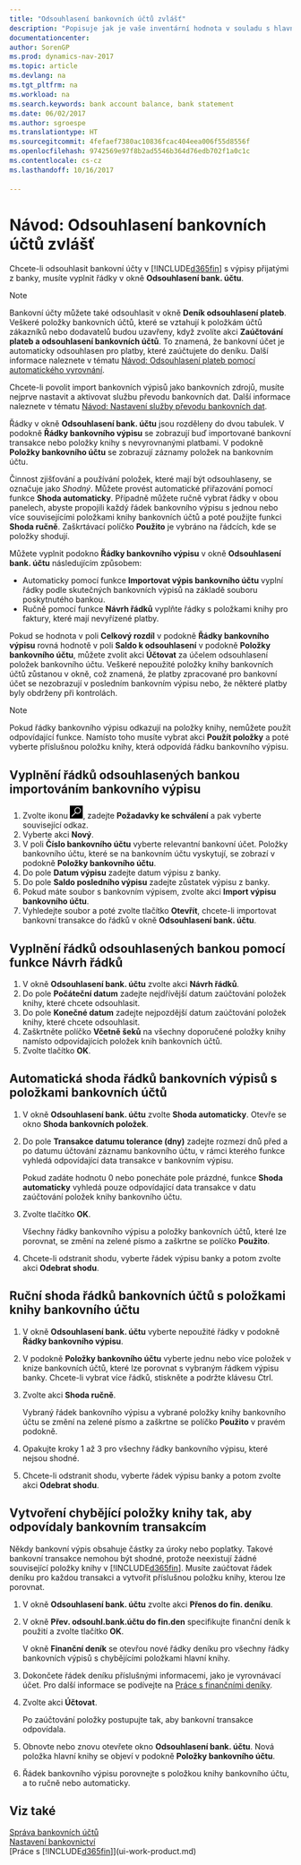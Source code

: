 ```yaml
---
title: "Odsouhlasení bankovních účtů zvlášť"
description: "Popisuje jak je vaše inventární hodnota v souladu s hlavní knihou."
documentationcenter: 
author: SorenGP
ms.prod: dynamics-nav-2017
ms.topic: article
ms.devlang: na
ms.tgt_pltfrm: na
ms.workload: na
ms.search.keywords: bank account balance, bank statement
ms.date: 06/02/2017
ms.author: sgroespe
ms.translationtype: HT
ms.sourcegitcommit: 4fefaef7380ac10836fcac404eea006f55d8556f
ms.openlocfilehash: 9742569e97f8b2ad5546b364d76edb702f1a0c1c
ms.contentlocale: cs-cz
ms.lasthandoff: 10/16/2017

---
```

# <a name="how-to-reconcile-bank-accounts-separately"></a>Návod: Odsouhlasení bankovních účtů zvlášť
Chcete-li odsouhlasit bankovní účty v [!INCLUDE[d365fin](includes/d365fin_md.md)] s výpisy přijatými z banky, musíte vyplnit řádky v okně **Odsouhlasení bank. účtu**.

> [!NOTE]  
>   Bankovní účty můžete také odsouhlasit v okně **Deník odsouhlasení plateb**. Veškeré položky bankovních účtů, které se vztahují k položkám účtů zákazníků nebo dodavatelů budou uzavřeny, když zvolíte akci **Zaúčtování plateb a odsouhlasení bankovních účtů**. To znamená, že bankovní účet je automaticky odsouhlasen pro platby, které zaúčtujete do deníku. Další informace naleznete v tématu [Návod: Odsouhlasení plateb pomocí automatického vyrovnání](receivables-how-reconcile-payments-auto-application.md).

Chcete-li povolit import bankovních výpisů jako bankovních zdrojů, musíte nejprve nastavit a aktivovat službu převodu bankovních dat. Další informace naleznete v tématu [Návod: Nastavení služby převodu bankovních dat](bank-how-setup-bank-data-conversion-service.md).

Řádky v okně **Odsouhlasení bank. účtu** jsou rozděleny do dvou tabulek. V podokně **Řádky bankovního výpisu** se zobrazují buď importované bankovní transakce nebo položky knihy s nevyrovnanými platbami. V podokně **Položky bankovního účtu** se zobrazují záznamy položek na bankovním účtu.

Činnost zjišťování a používání položek, které mají být odsouhlaseny, se označuje jako *Shodný*. Můžete provést automatické přiřazování pomocí funkce **Shoda automaticky**. Případně můžete ručně vybrat řádky v obou panelech, abyste propojili každý řádek bankovního výpisu s jednou nebo více souvisejícími položkami knihy bankovních účtů a poté použijte funkci **Shoda ručně**. Zaškrtávací políčko **Použito** je vybráno na řádcích, kde se položky shodují.

Můžete vyplnit podokno **Řádky bankovního výpisu** v okně **Odsouhlasení bank. účtu** následujícím způsobem:

* Automaticky pomocí funkce **Importovat výpis bankovního účtu** vyplní řádky podle skutečných bankovních výpisů na základě souboru poskytnutého bankou.
* Ručně pomocí funkce **Návrh řádků** vyplňte řádky s položkami knihy pro faktury, které mají nevyřízené platby.

Pokud se hodnota v poli **Celkový rozdíl** v podokně **Řádky bankovního výpisu** rovná hodnotě v poli **Saldo k odsouhlasení** v podokně **Položky bankovního účtu**, můžete zvolit akci **Účtovat** za účelem odsouhlasení položek bankovního účtu. Veškeré nepoužité položky knihy bankovních účtů zůstanou v okně, což znamená, že platby zpracované pro bankovní účet se nezobrazují v posledním bankovním výpisu nebo, že některé platby byly obdrženy při kontrolách.

> [!NOTE]  
>   Pokud řádky bankovního výpisu odkazují na položky knihy, nemůžete použít odpovídající funkce. Namísto toho musíte vybrat akci **Použít položky** a poté vyberte příslušnou položku knihy, která odpovídá řádku bankovního výpisu.

## <a name="to-fill-bank-reconciliation-lines-by-importing-a-bank-statement"></a>Vyplnění řádků odsouhlasených bankou importováním bankovního výpisu
1. Zvolte ikonu ![Vyhledat stránku nebo sestavu](media/ui-search/search_small.png "Ikona Vyhledat stránku nebo sestavu"), zadejte **Požadavky ke schválení** a pak vyberte související odkaz.
2. Vyberte akci **Nový**.
3. V poli **Číslo bankovního účtu** vyberte relevantní bankovní účet.  Položky bankovního účtu, které se na bankovním účtu vyskytují, se zobrazí v podokně **Položky bankovního účtu**.
4. Do pole **Datum výpisu** zadejte datum výpisu z banky.
5. Do pole **Saldo posledního výpisu** zadejte zůstatek výpisu z banky.
6. Pokud máte soubor s bankovním výpisem, zvolte akci **Import výpisu bankovního účtu**.
7. Vyhledejte soubor a poté zvolte tlačítko **Otevřít**, chcete-li importovat bankovní transakce do řádků v okně **Odsouhlasení bank. účtu**.

## <a name="to-fill-bank-reconciliation-lines-with-the-suggest-lines-function"></a>Vyplnění řádků odsouhlasených bankou pomocí funkce Návrh řádků
1. V okně **Odsouhlasení bank. účtu** zvolte akci **Návrh řádků**.
2. Do pole **Počáteční datum** zadejte nejdřívější datum zaúčtování položek knihy, které chcete odsouhlasit.
3. Do pole **Konečné datum** zadejte nejpozdější datum zaúčtování položek knihy, které chcete odsouhlasit.
4. Zaškrtněte políčko **Včetně šeků** na všechny doporučené položky knihy namísto odpovídajících položek knih bankovních účtů.
5. Zvolte tlačítko **OK**.

## <a name="to-match-bank-statement-lines-with-bank-account-ledger-entries-automatically"></a>Automatická shoda řádků bankovních výpisů s položkami bankovních účtů
1. V okně **Odsouhlasení bank. účtu** zvolte **Shoda automaticky**. Otevře se okno **Shoda bankovních položek**.
2. Do pole **Transakce datumu tolerance (dny)** zadejte rozmezí dnů před a po datumu účtování záznamu bankovního účtu, v rámci kterého funkce vyhledá odpovídající data transakce v bankovním výpisu.

    Pokud zadáte hodnotu 0 nebo ponecháte pole prázdné, funkce **Shoda automaticky** vyhledá pouze odpovídající data transakce v datu zaúčtování položek knihy bankovního účtu.
3. Zvolte tlačítko **OK**.

    Všechny řádky bankovního výpisu a položky bankovních účtů, které lze porovnat, se změní na zelené písmo a zaškrtne se políčko **Použito**.
4. Chcete-li odstranit shodu, vyberte řádek výpisu banky a potom zvolte akci **Odebrat shodu**.

## <a name="to-match-bank-statement-lines-with-bank-account-ledger-entries-manually"></a>Ruční shoda řádků bankovních účtů s položkami knihy bankovního účtu
1. V okně **Odsouhlasení bank. účtu** vyberte nepoužité řádky v podokně **Řádky bankovního výpisu**.
2. V podokně **Položky bankovního účtu** vyberte jednu nebo více položek v knize bankovních účtů, které lze porovnat s vybraným řádkem výpisu banky. Chcete-li vybrat více řádků, stiskněte a podržte klávesu Ctrl.
3. Zvolte akci **Shoda ručně**.

    Vybraný řádek bankovního výpisu a vybrané položky knihy bankovního účtu se změní na zelené písmo a zaškrtne se políčko **Použito** v pravém podokně.
4. Opakujte kroky 1 až 3 pro všechny řádky bankovního výpisu, které nejsou shodné.
5. Chcete-li odstranit shodu, vyberte řádek výpisu banky a potom zvolte akci **Odebrat shodu**.

## <a name="to-create-missing-ledger-entries-to-match-bank-transactions-with"></a>Vytvoření chybějící položky knihy tak, aby odpovídaly bankovním transakcím
Někdy bankovní výpis obsahuje částky za úroky nebo poplatky. Takové bankovní transakce nemohou být shodné, protože neexistují žádné související položky knihy v [!INCLUDE[d365fin](includes/d365fin_md.md)]. Musíte zaúčtovat řádek deníku pro každou transakci a vytvořit příslušnou položku knihy, kterou lze porovnat.

1. V okně **Odsouhlasení bank. účtu** zvolte akci **Přenos do fin. deníku**.  
2. V okně **Přev. odsouhl.bank.účtu do fin.den** specifikujte finanční deník k použití a zvolte tlačítko **OK**.  

    V okně **Finanční deník** se otevřou nové řádky deníku pro všechny řádky bankovních výpisů s chybějícími položkami hlavní knihy.
3. Dokončete řádek deníku příslušnými informacemi, jako je vyrovnávací účet. Pro další informace se podívejte na [Práce s finančními deníky](ui-work-general-journals.md).  
4. Zvolte akci **Účtovat**.

    Po zaúčtování položky postupujte tak, aby bankovní transakce odpovídala.
5. Obnovte nebo znovu otevřete okno **Odsouhlasení bank. účtu**. Nová položka hlavní knihy se objeví v podokně **Položky bankovního účtu**.
6. Řádek bankovního výpisu porovnejte s položkou knihy bankovního účtu, a to ručně nebo automaticky.

## <a name="see-also"></a>Viz také
[Správa bankovních účtů](bank-manage-bank-accounts.md)  
[Nastavení bankovnictví](bank-setup-banking.md)  
[Práce s [!INCLUDE[d365fin](includes/d365fin_md.md)]](ui-work-product.md)

